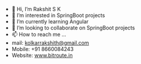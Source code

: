 - 👋 Hi, I’m Rakshit S K
- 👀 I’m interested in SpringBoot projects
- 🌱 I’m currently learning Angular
- 💞️ I’m looking to collaborate on SpringBoot projects
- 📫 How to reach me ...
- mail: kolkarrakshith@gmail.com
- Mobile: +91 8660084243
- Website: www.bitroute.in

<!---
Rakshit-K/Rakshit-K is a ✨ special ✨ repository because its `README.md` (this file) appears on your GitHub profile.
You can click the Preview link to take a look at your changes.
--->
